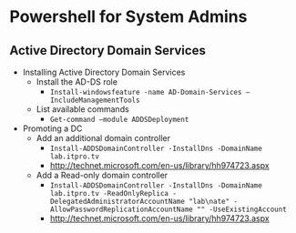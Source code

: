 Powershell for System Admins
============================================================

Active Directory Domain Services
------------------------------------------------------------

* Installing Active Directory Domain Services
  + Install the AD-DS role
    - `Install-windowsfeature -name AD-Domain-Services –IncludeManagementTools`
  + List available commands
    - `Get-command –module ADDSDeployment`
* Promoting a DC
  + Add an additional domain controller
    - `Install-ADDSDomainController -InstallDns -DomainName lab.itpro.tv`
    - http://technet.microsoft.com/en-us/library/hh974723.aspx
  + Add a Read-only domain controller
    - `Install-ADDSDomainController -InstallDns -DomainName lab.itpro.tv -ReadOnlyReplica -DelegatedAdministratorAccountName "lab\nate" -AllowPasswordReplicationAccountName "" -UseExistingAccount`
    - http://technet.microsoft.com/en-us/library/hh974723.aspx
